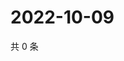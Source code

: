 # 2022-10-09

共 0 条

<!-- BEGIN WEIBO -->
<!-- 最后更新时间 Sun Oct 09 2022 01:24:47 GMT+0800 (China Standard Time) -->

<!-- END WEIBO -->

